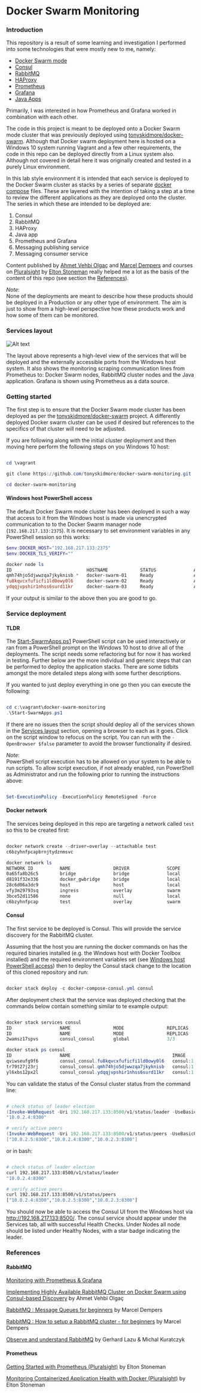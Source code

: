 Docker Swarm Monitoring
=======================

### Introduction

This repository is a result of some learning and investigation I performed into some technologies that were mostly new to me, namely:

* [Docker Swarm mode](https://docs.docker.com/engine/swarm/)
* [Consul](https://www.consul.io/)
* [RabbitMQ](https://www.rabbitmq.com/)
* [HAProxy](http://www.haproxy.org/)
* [Prometheus](https://prometheus.io/)
* [Grafana](https://grafana.com/oss/grafana/)
* [Java Apps](https://www.java.com)

Primarily, I was interested in how Prometheus and Grafana worked in combination with each other.

The code in this project is meant to be deployed onto a Docker Swarm mode cluster that was previously deployed using [tonyskidmore/docker-swarm](https://github.com/tonyskidmore/docker-swarm).  Although that Docker swarm deployment here is hosted on a Windows 10 system running Vagrant and a few other requirements, the code in this repo can be deployed directly from a Linux system also.  Although not covered in detail here it was originally created and tested in a purely Linux environment.

In this lab style environment it is intended that each service is deployed to the Docker Swarm cluster as stacks by a series of separate [docker compose](https://docs.docker.com/compose/) files.  These are layered with the intention of taking a step at a time to review the different applications as they are deployed onto the cluster.  The series in which these are intended to be deployed are:

1. Consul
2. RabbitMQ
3. HAProxy
4. Java app
5. Prometheus and Grafana
6. Messaging publishing service
7. Messaging consumer service

Content published by [Ahmet Vehbi Olgaç](https://www.linkedin.com/in/ahmetvehbiolgac/?originalSubdomain=tr) and [Marcel Dempers](https://www.linkedin.com/in/marceldempers/?originalSubdomain=au) and courses on [Pluralsight](https://www.pluralsight.com) by [Elton Stoneman](https://www.linkedin.com/in/eltonstoneman/?originalSubdomain=uk) really helped me a lot as the basis of the content of this repo (see section the [References](#references)).

_Note_:  
None of the deployments are meant to describe how these products should be deployed in a Production or any other type of environment.  The aim is just to show from a high-level perspective how these products work and how some of them can be monitored.  

### Services layout
![Alt text](images/layout.png "Services layout")

The layout above represents a high-level view of the services that will be deployed and the externally accessible ports from the Windows host system.  It also shows the monitoring scraping communication lines from Prometheus to: Docker Swarm nodes, RabbitMQ cluster nodes and the Java application.  Grafana is shown using Prometheus as a data source.

### Getting started

The first step is to ensure that the Docker Swarm mode cluster has been deployed as per the [tonyskidmore/docker-swarm](https://github.com/tonyskidmore/docker-swarm) project.  A differently deployed Docker swarm cluster can be used if desired but references to the specifics of that cluster will need to be adjusted. 

If you are following along with the initial cluster deployment and then moving here perform the following steps on you Windows 10 host:  

````powershell

cd \vagrant

git clone https://github.com/tonyskidmore/docker-swarm-monitoring.git

cd docker-swarm-monitoring

````

#### Windows host PowerShell access
The default Docker Swarm mode cluster has been deployed in such a way that access to it from the Windows host is made via unencrypted communication to to the Docker Swarm manager node (`192.168.217.133:2375`).  It is necessary to set environment variables in any PowerShell session so this works:

````powershell
$env:DOCKER_HOST="192.168.217.133:2375"
$env:DOCKER_TLS_VERIFY=""

docker node ls
ID                            HOSTNAME            STATUS              AVAILABILITY        MANAGER STATUS      ENGINE VERSION
qmh74hjo5djwwzqa7jkyknisb *   docker-swarm-01     Ready               Active              Leader              19.03.13
fu8kqvcxfuficfi1ld0owy0l6     docker-swarm-02     Ready               Active                                  19.03.13
ydqqjvpshir1nhss6surd11kr     docker-swarm-03     Ready               Active                                  19.03.13

````
If your output is similar to the above then you are good to go.

### Service deployment

#### TLDR

The [Start-SwarmApps.ps1](https://github.com/tonyskidmore/docker-swarm-monitoring/blob/main/Start-SwarmApps.ps1) PowerShell script can be used interactively or ran from a PowerShell prompt on the Windows 10 host to drive all of the deployments.  The script needs some refactoring but for now it has worked in testing.  Further below are the more individual and generic steps that can be performed to deploy the application stacks.  There are some tidbits amongst the more detailed steps along with some further descriptions.

If you wanted to just deploy everything in one go then you can execute the following:

````powershell

cd c:\vagrant\docker-swarm-monitoring
.\Start-SwarmApps.ps1

````
If there are no issues then the script should deploy all of the services shown in the [Services layout](#services-layout) section, opening a browser to each as it goes.  Click on the script window to refocus on the script.  You can run with the `-OpenBrowser $false` parameter to avoid the browser functionality if desired.  

_Note_:  
PowerShell script execution has to be allowed on your system to be able to run scripts.  To allow script execution, if not already enabled, run PowerShell as Administrator and run the following prior to running the instructions above:  

````powershell

Set-ExecutionPolicy -ExecutionPolicy RemoteSigned -Force

````

#### Docker network

The services being deployed in this repo are targeting a network called `test` so this to be created first:

```` powershell

docker network create --driver=overlay --attachable test
c6bzyhnfpcapbrnjtydznmsvc

docker network ls
NETWORK ID          NAME                DRIVER              SCOPE
0a65fa8b26c5        bridge              bridge              local
d8191f32e336        docker_gwbridge     bridge              local
28c6d06a3dc9        host                host                local
vfy3m29793sq        ingress             overlay             swarm
3bce52d11586        none                null                local
c6bzyhnfpcap        test                overlay             swarm

````

#### Consul

The first service to be deployed is Consul.  This will provide the service discovery for the RabbitMQ cluster.  

Assuming that the host you are running the docker commands on has the required binaries installed (e.g. the Windows host with Docker Toolbox installed) and the required environment variables set (see [Windows host PowerShell access](#windows-host-powershell-access)) then to deploy the Consul stack change to the location of this cloned repository and run:

````powershell

docker stack deploy -c docker-compose-consul.yml consul

````

After deployment check that the service was deployed checking that the commands below contain something similar to te example output:

````powershell

docker stack services consul
ID                  NAME                MODE                REPLICAS            IMAGE               PORTS
ID                  NAME                MODE                REPLICAS            IMAGE               PORTS
2wamsz17spvs        consul_consul       global              3/3                 consul:1.7.9        *:8400->8400/tcp, *:8500->8500/tcp, *:8600->8600/tcp

docker stack ps consul
ID                  NAME                                      IMAGE               NODE                DESIRED STATE       CURRENT STATE                ERROR               PORTS
qviwseufg9f6        consul_consul.fu8kqvcxfuficfi1ld0owy0l6   consul:1.7.9        docker-swarm-02     Running             Running about a minute ago
tr79t27j23rj        consul_consul.qmh74hjo5djwwzqa7jkyknisb   consul:1.7.9        docker-swarm-01     Running             Running about a minute ago
yl6xbs12px2l        consul_consul.ydqqjvpshir1nhss6surd11kr   consul:1.7.9        docker-swarm-03     Running             Running about a minute ago

````

You can validate the status of the Consul cluster status from the command line:

````powershell

# check status of leader election
(Invoke-WebRequest -Uri 192.168.217.133:8500/v1/status/leader -UseBasicParsing).Content
"10.0.2.4:8300"

# verify active peers
(Invoke-WebRequest -Uri 192.168.217.133:8500/v1/status/peers -UseBasicParsing).Content
["10.0.2.5:8300","10.0.2.4:8300","10.0.2.3:8300"]

````
or in bash:

````bash

# check status of leader election
curl 192.168.217.133:8500/v1/status/leader
"10.0.2.4:8300"

# verify active peers
curl 192.168.217.133:8500/v1/status/peers
["10.0.2.4:8300","10.0.2.5:8300","10.0.2.3:8300"]

````

You should now be able to access the Consul UI from the Windows host via http://192.168.217.133:8500/.  The consul service should appear under the Services tab, all with successful Health Checks.  Under Nodes all node should be listed under Healthy Nodes, with a star badge indicating the leader.


### References

#### RabbitMQ

[Monitoring with Prometheus & Grafana](https://www.rabbitmq.com/prometheus.html)

[Implementing Highly Available RabbitMQ Cluster on Docker Swarm using Consul-based Discovery](https://medium.com/hepsiburadatech/implementing-highly-available-rabbitmq-cluster-on-docker-swarm-using-consul-based-discovery-45c4e7919634) by Ahmet Vehbi Olgaç  

[RabbitMQ : Message Queues for beginners](https://www.youtube.com/watch?v=hfUIWe1tK8E) by Marcel Dempers  

[RabbitMQ : How to setup a RabbitMQ cluster - for beginners](https://www.youtube.com/watch?v=FzqjtU2x6YA) by Marcel Dempers  

[Observe and understand RabbitMQ](https://www.youtube.com/watch?v=L-tYXpirbpA) by Gerhard Lazu & Michal Kuratczyk  

#### Prometheus

[Getting Started with Prometheus (Pluralsight)](https://app.pluralsight.com/library/courses/getting-started-prometheus) by Elton Stoneman  

[Monitoring Containerized Application Health with Docker (Pluralsight)](https://app.pluralsight.com/library/courses/monitoring-containerized-app-health-docker/table-of-contents) by Elton Stoneman

